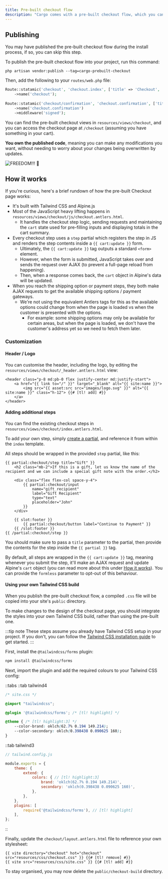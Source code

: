 ```yaml
---
title: Pre-built checkout flow
description: "Cargo comes with a pre-built checkout flow, which you can publish and customise to suit your needs. This page explains how to install and use the pre-built checkout flow."
---
```

## Publishing
You may have published the pre-built checkout flow during the install process, if so, you can skip this step.

To publish the pre-built checkout flow into your project, run this command:

```
php artisan vendor:publish --tag=cargo-prebuilt-checkout
```

Then, add the following to your `routes/web.php` file:

```php
Route::statamic('checkout', 'checkout.index', ['title' => 'Checkout', 'layout' => 'checkout.layout'])  
	->name('checkout');  
		  
Route::statamic('checkout/confirmation', 'checkout.confirmation', ['title' => 'Order Confirmation', 'layout' => 'checkout.layout'])  
	->name('checkout.confirmation')  
	->middleware('signed');
```

You can find the pre-built checkout views in `resources/views/checkout`, and you can access the checkout page at `/checkout` (assuming you have something in your cart).

**You own the published code**, meaning you can make any modifications you want, without needing to worry about your changes being overwritten by updates. 

![FREEDOM!!! 🏴󠁧󠁢󠁳󠁣󠁴󠁿](/images/braveheart-freedom.gif)

## How it works
If you're curious, here's a brief rundown of how the pre-built Checkout page works:

* It's built with Tailwind CSS and Alpine.js
* Most of the JavaScript heavy lifting happens in `resources/views/checkout/js/checkout.antlers.html`.
	* It handles the checkout step logic, sending requests and maintaining the `cart` state used for pre-filling inputs and displaying totals in the cart summary.
* Every checkout step uses a `step` partial which registers the step in JS and renders the step contents inside a `{{ cart:update }}` form.
	* Ultimately, the `{{ cart:update }}` tag outputs a standard `<form>` element. 
	* However, when the form is submitted, JavaScript takes over and sends the request over AJAX (to prevent a full-page reload from happening).
	* Then, when a response comes back, the `cart` object in Alpine's data will be updated.
* When you reach the shipping option or payment steps, they both make AJAX requests to get the available shipping options / payment gateways.
	* We're not using the equivalent Antlers tags for this as the available options could change from when the page is loaded vs when the customer is presented with the options.
		* For example: some shipping options may only be available for certain areas, but when the page is loaded, we don't have the customer's address yet so we need to fetch them later.

### Customization
#### Header / Logo
You can customise the header, including the logo, by editing the `resources/views/checkout/_header.antlers.html` view:

```antlers
<header class="p-8 md:pb-0 flex justify-center md:justify-start">
    <a href="{{ link to="/" }}" target="_blank" alt="{{ site:name }}">
        <img src="{{ asset:src src="images/logo.svg" }}" alt="{{ site:name }}" class="h-12"> {{# [tl! add] #}}
    </a>
</header>
```

#### Adding additional steps
You can find the existing checkout steps in `resources/views/checkout/index.antlers.html`.

To add your own step, simply [create a partial](https://statamic.dev/tags/partial), and reference it from within the `index` template.

All steps should be wrapped in the provided `step` partial, like this:

```antlers
{{ partial:checkout/step title="Gift" }}  
    <h2 class="mb-2">If this is a gift, let us know the name of the recipient and we can include a special gift note with the order.</h2>  
  
    <div class="flex flex-col space-y-4">  
        {{ partial:checkout/input  
            name="gift_recipient"  
            label="Gift Recipient"  
            type="text"  
            placeholder="John"  
        }}  
    </div>  
  
    {{ slot:footer }}  
        {{ partial:checkout/button label="Continue to Payment" }}  
    {{ /slot:footer }}  
{{ /partial:checkout/step }}
```

You should make sure to pass a `title` parameter to the partial, then provide the contents for the step inside the `{{ partial }}` tag.

By default, all steps are wrapped in the `{{ cart:update }}` tag, meaning whenever you submit the step, it'll make an AJAX request and update Alpine's `cart` object (you can read more about this under [How it works](#how-it-works)). You can provide the `formless` parameter to opt-out of this behaviour.

#### Using your own Tailwind CSS build
When you publish the pre-built checkout flow, a compiled `.css` file will be copied into your site's `public` directory.

To make changes to the design of the checkout page, you should integrate the styles into your own Tailwind CSS build, rather than using the pre-built one.

:::tip note
These steps assume you already have Tailwind CSS setup in your project. If you don't, you can follow the [Tailwind CSS installation guide](https://tailwindcss.com/docs/installation/using-vite) to get started.
:::

First, install the `@tailwindcss/forms` plugin:

```bash
npm install @tailwindcss/forms
```

Next, import the plugin and add the required colours to your Tailwind CSS config:

::tabs
::tab tailwind4
```css
/* site.css */

@import "tailwindcss";

@plugin '@tailwindcss/forms'; /* [tl! highlight] */

@theme { /* [tl! highlight:3] */
	--color-brand: oklch(62.7% 0.194 149.214);
	--color-secondary: oklch(0.398438 0.090625 160);
}
```
::tab tailwind3
```js
// tailwind.config.js

module.exports = {
	theme: {
		extend: {
			colors: { // [tl! highlight:3]
				brand: 'oklch(62.7% 0.194 149.214)',
				secondary: 'oklch(0.398438 0.090625 160)',
			},
		},
	},
	plugins: [
		require('@tailwindcss/forms'), // [tl! highlight]
	],
};
```
::

Finally, update the `checkout/layout.antlers.html` file to reference your own stylesheet:

```antlers
{{ vite directory="checkout" hot="checkout" src="resources/css/checkout.css" }} {{# [tl! remove] #}}
{{ vite src="resources/css/site.css" }} {{# [tl! add] #}}
```

To stay organised, you may now delete the `public/checkout-build` directory.